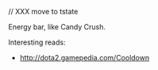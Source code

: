 // XXX move to tstate


Energy bar, like Candy Crush.



Interesting reads:
* http://dota2.gamepedia.com/Cooldown
